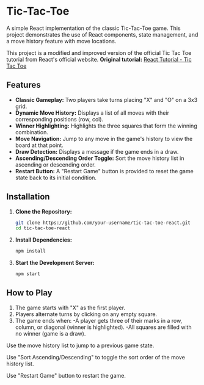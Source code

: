 # Tic-Tac-Toe

A simple React implementation of the classic Tic-Tac-Toe game. This project demonstrates the use of React components, state management, and a move history feature with move locations.

This project is a modified and improved version of the official Tic Tac Toe tutorial from React's official website.
**Original tutorial:** [React Tutorial - Tic Tac Toe](https://react.dev/learn/tutorial-tic-tac-toe)


## Features

- **Classic Gameplay:** Two players take turns placing "X" and "O" on a 3x3 grid.
- **Dynamic Move History:** Displays a list of all moves with their corresponding positions (row, col).
- **Winner Highlighting:** Highlights the three squares that form the winning combination.
- **Move Navigation:** Jump to any move in the game's history to view the board at that point.
- **Draw Detection:** Displays a message if the game ends in a draw.
- **Ascending/Descending Order Toggle:** Sort the move history list in ascending or descending order.
- **Restart Button:** A "Restart Game" button is provided to reset the game state back to its initial condition.

## Installation

1. **Clone the Repository:**
   ```bash
   git clone https://github.com/your-username/tic-tac-toe-react.git
   cd tic-tac-toe-react

2. **Install Dependencies:**
   ```bash
   npm install
   
3. **Start the Development Server:**
   ```bash
   npm start

## How to Play

1. The game starts with "X" as the first player.
2. Players alternate turns by clicking on any empty square.
3. The game ends when:
   -A player gets three of their marks in a row, column, or diagonal (winner is highlighted).
   -All squares are filled with no winner (game is a draw).
   
Use the move history list to jump to a previous game state.

Use "Sort Ascending/Descending" to toggle the sort order of the move history list.

Use "Restart Game" button to restart the game.

